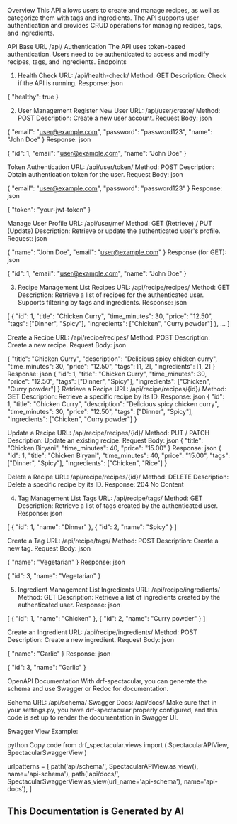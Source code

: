 Overview
This API allows users to create and manage recipes, as well as categorize them with tags and ingredients. The API supports user authentication and provides CRUD operations for managing recipes, tags, and ingredients.

API Base URL
/api/
Authentication
The API uses token-based authentication.
Users need to be authenticated to access and modify recipes, tags, and ingredients.
Endpoints

1. Health Check
URL: /api/health-check/
Method: GET
Description: Check if the API is running.
Response:
json

{
  "healthy": true
}

2. User Management
Register New User
URL: /api/user/create/
Method: POST
Description: Create a new user account.
Request Body:
json

{
  "email": "user@example.com",
  "password": "password123",
  "name": "John Doe"
}
Response:
json

{
  "id": 1,
  "email": "user@example.com",
  "name": "John Doe"
}


Token Authentication
URL: /api/user/token/
Method: POST
Description: Obtain authentication token for the user.
Request Body:
json

{
  "email": "user@example.com",
  "password": "password123"
}
Response:
json

{
  "token": "your-jwt-token"
}


Manage User Profile
URL: /api/user/me/
Method: GET (Retrieve) / PUT (Update)
Description: Retrieve or update the authenticated user's profile.
Request:
json

{
  "name": "John Doe",
  "email": "user@example.com"
}
Response (for GET):
json

{
  "id": 1,
  "email": "user@example.com",
  "name": "John Doe"
}


3. Recipe Management
List Recipes
URL: /api/recipe/recipes/
Method: GET
Description: Retrieve a list of recipes for the authenticated user. Supports filtering by tags and ingredients.
Response:
json

[
  {
    "id": 1,
    "title": "Chicken Curry",
    "time_minutes": 30,
    "price": "12.50",
    "tags": ["Dinner", "Spicy"],
    "ingredients": ["Chicken", "Curry powder"]
  },
  ...
]


Create a Recipe
URL: /api/recipe/recipes/
Method: POST
Description: Create a new recipe.
Request Body:
json


{
  "title": "Chicken Curry",
  "description": "Delicious spicy chicken curry",
  "time_minutes": 30,
  "price": "12.50",
  "tags": [1, 2],
  "ingredients": [1, 2]
}
Response:
json
{
  "id": 1,
  "title": "Chicken Curry",
  "time_minutes": 30,
  "price": "12.50",
  "tags": ["Dinner", "Spicy"],
  "ingredients": ["Chicken", "Curry powder"]
}
Retrieve a Recipe
URL: /api/recipe/recipes/{id}/
Method: GET
Description: Retrieve a specific recipe by its ID.
Response:
json
{
  "id": 1,
  "title": "Chicken Curry",
  "description": "Delicious spicy chicken curry",
  "time_minutes": 30,
  "price": "12.50",
  "tags": ["Dinner", "Spicy"],
  "ingredients": ["Chicken", "Curry powder"]
}


Update a Recipe
URL: /api/recipe/recipes/{id}/
Method: PUT / PATCH
Description: Update an existing recipe.
Request Body:
json
{
  "title": "Chicken Biryani",
  "time_minutes": 40,
  "price": "15.00"
}
Response:
json
{
  "id": 1,
  "title": "Chicken Biryani",
  "time_minutes": 40,
  "price": "15.00",
  "tags": ["Dinner", "Spicy"],
  "ingredients": ["Chicken", "Rice"]
}


Delete a Recipe
URL: /api/recipe/recipes/{id}/
Method: DELETE
Description: Delete a specific recipe by its ID.
Response: 204 No Content


4. Tag Management
List Tags
URL: /api/recipe/tags/
Method: GET
Description: Retrieve a list of tags created by the authenticated user.
Response:
json

[
  {
    "id": 1,
    "name": "Dinner"
  },
  {
    "id": 2,
    "name": "Spicy"
  }
]


Create a Tag
URL: /api/recipe/tags/
Method: POST
Description: Create a new tag.
Request Body:
json

{
  "name": "Vegetarian"
}
Response:
json

{
  "id": 3,
  "name": "Vegetarian"
}


5. Ingredient Management
List Ingredients
URL: /api/recipe/ingredients/
Method: GET
Description: Retrieve a list of ingredients created by the authenticated user.
Response:
json

[
  {
    "id": 1,
    "name": "Chicken"
  },
  {
    "id": 2,
    "name": "Curry powder"
  }
]


Create an Ingredient
URL: /api/recipe/ingredients/
Method: POST
Description: Create a new ingredient.
Request Body:
json

{
  "name": "Garlic"
}
Response:
json

{
  "id": 3,
  "name": "Garlic"
}


OpenAPI Documentation
With drf-spectacular, you can generate the schema and use Swagger or Redoc for documentation.

Schema URL: /api/schema/
Swagger Docs: /api/docs/
Make sure that in your settings.py, you have drf-spectacular properly configured, and this code is set up to render the documentation in Swagger UI.

Swagger View Example:

python
Copy code
from drf_spectacular.views import (
    SpectacularAPIView,
    SpectacularSwaggerView
)

urlpatterns = [
    path('api/schema/', SpectacularAPIView.as_view(), name='api-schema'),
    path('api/docs/', SpectacularSwaggerView.as_view(url_name='api-schema'), name='api-docs'),
]



## This Documentation is Generated by AI
